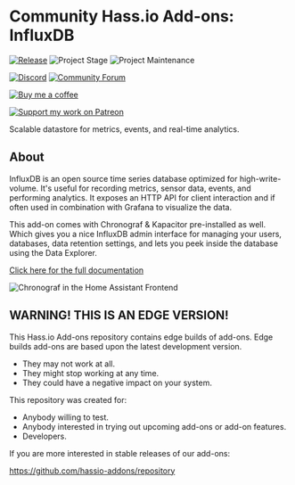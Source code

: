 # Community Hass.io Add-ons: InfluxDB

[![Release][release-shield]][release] ![Project Stage][project-stage-shield] ![Project Maintenance][maintenance-shield]

[![Discord][discord-shield]][discord] [![Community Forum][forum-shield]][forum]

[![Buy me a coffee][buymeacoffee-shield]][buymeacoffee]

[![Support my work on Patreon][patreon-shield]][patreon]

Scalable datastore for metrics, events, and real-time analytics.

## About

InfluxDB is an open source time series database optimized for high-write-volume.
It's useful for recording metrics, sensor data, events,
and performing analytics. It exposes an HTTP API for client interaction and if
often used in combination with Grafana to visualize the data.

This add-on comes with Chronograf & Kapacitor pre-installed as well. Which
gives you a nice InfluxDB admin interface for managing your users, databases,
data retention settings, and lets you peek inside the database using the
Data Explorer.

[Click here for the full documentation][docs]

![Chronograf in the Home Assistant Frontend][screenshot]

## WARNING! THIS IS AN EDGE VERSION!

This Hass.io Add-ons repository contains edge builds of add-ons. Edge builds
add-ons are based upon the latest development version.

- They may not work at all.
- They might stop working at any time.
- They could have a negative impact on your system.

This repository was created for:

- Anybody willing to test.
- Anybody interested in trying out upcoming add-ons or add-on features.
- Developers.

If you are more interested in stable releases of our add-ons:

<https://github.com/hassio-addons/repository>

[buymeacoffee-shield]: https://www.buymeacoffee.com/assets/img/guidelines/download-assets-sm-2.svg
[buymeacoffee]: https://www.buymeacoffee.com/frenck
[discord-shield]: https://img.shields.io/discord/478094546522079232.svg
[discord]: https://discord.me/hassioaddons
[docs]: https://github.com/hassio-addons/addon-influxdb/blob/3dfe02b/README.md
[forum-shield]: https://img.shields.io/badge/community-forum-brightgreen.svg
[forum]: https://community.home-assistant.io/t/community-hass-io-add-on-influxdb/54491?u=frenck
[maintenance-shield]: https://img.shields.io/maintenance/yes/2019.svg
[patreon-shield]: https://www.frenck.nl/images/patreon.png
[patreon]: https://www.patreon.com/frenck
[project-stage-shield]: https://img.shields.io/badge/project%20stage-production%20ready-brightgreen.svg
[release-shield]: https://img.shields.io/badge/version-3dfe02b-blue.svg
[release]: https://github.com/hassio-addons/addon-influxdb/tree/3dfe02b
[screenshot]: https://github.com/hassio-addons/addon-influxdb/raw/master/images/screenshot.png